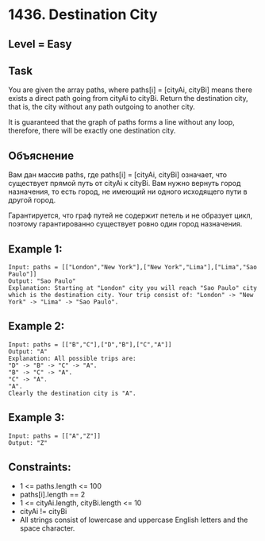 # 1436. Destination City


## Level = Easy


## Task
You are given the array paths, where paths[i] = [cityAi, cityBi] means there exists a direct path going from cityAi to cityBi. 
Return the destination city, that is, the city without any path outgoing to another city.

It is guaranteed that the graph of paths forms a line without any loop, therefore, there will be exactly one destination city.


## Объяснение
Вам дан массив paths, где paths[i] = [cityAi, cityBi] означает, что существует прямой путь от cityAi к cityBi. 
Вам нужно вернуть город назначения, то есть город, не имеющий ни одного исходящего пути в другой город.

Гарантируется, что граф путей не содержит петель и не образует цикл, 
поэтому гарантированно существует ровно один город назначения.


## Example 1:
````
Input: paths = [["London","New York"],["New York","Lima"],["Lima","Sao Paulo"]]
Output: "Sao Paulo"
Explanation: Starting at "London" city you will reach "Sao Paulo" city which is the destination city. Your trip consist of: "London" -> "New York" -> "Lima" -> "Sao Paulo".
````

## Example 2:
````
Input: paths = [["B","C"],["D","B"],["C","A"]]
Output: "A"
Explanation: All possible trips are:
"D" -> "B" -> "C" -> "A".
"B" -> "C" -> "A".
"C" -> "A".
"A".
Clearly the destination city is "A".
````


## Example 3:
````
Input: paths = [["A","Z"]]
Output: "Z"
````

## Constraints:
- 1 <= paths.length <= 100
- paths[i].length == 2
- 1 <= cityAi.length, cityBi.length <= 10
- cityAi != cityBi
- All strings consist of lowercase and uppercase English letters and the space character.